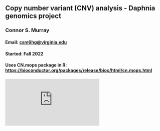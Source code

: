 ## Copy number variant (CNV) analysis - Daphnia genomics project

### Connor S. Murray
#### Email: csm6hg@virginia.edu
#### Started: Fall 2022

#### Uses CN.mops package in R: https://bioconductor.org/packages/release/bioc/html/cn.mops.html

![alt text](https://github.com/connor122721/CNV-Analysis/blob/main/Figures/cnv.validation.cnvr404.pdf "Candidate copy number variant")
